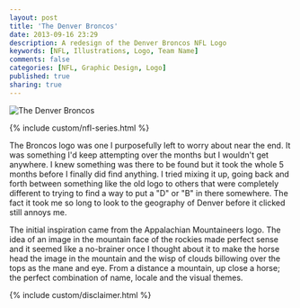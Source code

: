 ```yaml
---
layout: post
title: 'The Denver Broncos'
date: 2013-09-16 23:29
description: A redesign of the Denver Broncos NFL Logo
keywords: [NFL, Illustrations, Logo, Team Name]
comments: false
categories: [NFL, Graphic Design, Logo]
published: true
sharing: true
---
```


<div class="post-thumb">
    <img src="{{ root_url }}/assets/images/work/blog/AFCW-Denver.jpg" alt="The Denver Broncos" />
</div>

{% include custom/nfl-series.html %}

The Broncos logo was one I purposefully left to worry about near the end. It was something I'd keep attempting over the months but I wouldn't get anywhere. I knew something was there to be found but it took the whole 5 months before I finally did find anything. I tried mixing it up, going back and forth between something like the old logo to others that were completely different to trying to find a way to put a "D" or "B" in there somewhere. The fact it took me so long to look to the geography of Denver before it clicked still annoys me. 

The initial inspiration came from the Appalachian Mountaineers logo. The idea of an image in the mountain face of the rockies made perfect sense and it seemed like a no-brainer once I thought about it to make the horse head the image in the mountain and the wisp of clouds billowing over the tops as the mane and eye. From a distance a mountain, up close a horse; the perfect combination of name, locale and the visual themes.

{% include custom/disclaimer.html %}